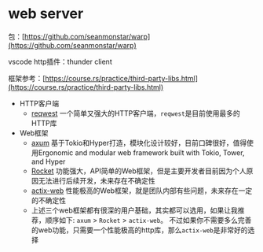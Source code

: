# web server

包：[https://github.com/seanmonstar/warp](https://github.com/seanmonstar/warp)

vscode http插件：thunder client



框架参考：[https://course.rs/practice/third-party-libs.html](https://course.rs/practice/third-party-libs.html)

* HTTP客户端
  * [reqwest](https://github.com/seanmonstar/reqwest) 一个简单又强大的HTTP客户端，`reqwest`是目前使用最多的HTTP库
* Web框架
  * [axum](https://github.com/tokio-rs/axum) 基于Tokio和Hyper打造，模块化设计较好，目前口碑很好，值得使用Ergonomic and modular web framework built with Tokio, Tower, and Hyper
  * [Rocket](https://github.com/SergioBenitez/Rocket) 功能强大，API简单的Web框架，但是主要开发者目前因为个人原因无法进行后续开发，未来存在不确定性
  * [actix-web](https://github.com/actix/actix-web) 性能极高的Web框架，就是团队内部有些问题，未来存在一定的不确定性
  * 上述三个web框架都有很深的用户基础，其实都可以选用，如果让我推荐，顺序如下: `axum` > `Rocket` > `actix-web`。 不过如果你不需要多么完善的web功能，只需要一个性能极高的http库，那么`actix-web`是非常好的选择

